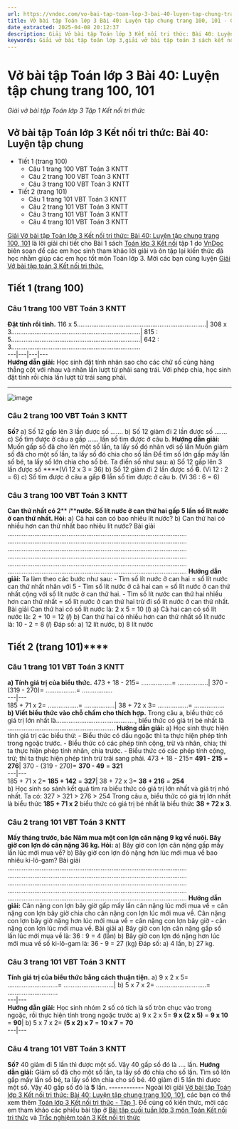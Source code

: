 ```yaml
---
url: https://vndoc.com/vo-bai-tap-toan-lop-3-bai-40-luyen-tap-chung-trang-100-101-311602
title: Vở bài tập Toán lớp 3 Bài 40: Luyện tập chung trang 100, 101 - Giải vở bài tập Toán lớp 3 Tập 1 Kết nối tri thức - VnDoc.com
date_extracted: 2025-04-08 20:12:37
description: Giải Vở bài tập Toán lớp 3 Kết nối tri thức: Bài 40: Luyện tập chung trang 100, 101, luyện giải bài tập Toán lớp 3 ngắn gọn, dễ hiểu. Mời các em cùng theo dõi.
keywords: Giải vở bài tập toán lớp 3,giải vở bài tập toán 3 sách kết nối luyện tập chung,giải vở bài tập toán 3 sách kết nối tri thức luyện tập chung,giải vở bài tập toán 3 sách kết nối tri thức bài 40,luyện tập chung,Giải vở bài tập toán 3 kết nối bài luyện tập chung
---
```


# Vở bài tập Toán lớp 3 Bài 40: Luyện tập chung trang 100, 101
 _Giải vở bài tập Toán lớp 3 Tập 1 Kết nối tri thức_
## **Vở bài tập Toán lớp 3 Kết nối tri thức: Bài 40: Luyện tập chung**
  * Tiết 1 \(trang 100\)
    * Câu 1 trang 100 VBT Toán 3 KNTT
    * Câu 2 trang 100 VBT Toán 3 KNTT
    * Câu 3 trang 100 VBT Toán 3 KNTT
  * Tiết 2 \(trang 101\) 
    * Câu 1 trang 101 VBT Toán 3 KNTT
    * Câu 2 trang 101 VBT Toán 3 KNTT
    * Câu 3 trang 101 VBT Toán 3 KNTT
    * Câu 4 trang 101 VBT Toán 3 KNTT

[Giải Vở bài tập Toán lớp 3 Kết nối tri thức: Bài 40: Luyện tập chung trang 100, 101](<https://vndoc.com/vo-bai-tap-toan-lop-3-bai-40-luyen-tap-chung-trang-100-101-311602>) là lời giải chi tiết cho Bài 1  sách [Toán lớp 3 Kết nối](<https://vndoc.com/toan-lop-3-kntt> "Toán lớp 3 Kết nối") tập 1 do [VnDoc](<https://vndoc.com/>) biên soạn để các em học sinh tham khảo lời giải và ôn tập lại kiến thức đã học nhằm giúp các em học tốt môn Toán lớp 3. Mời các bạn cùng luyện [Giải Vở bài tập toán 3 Kết nối tri thức.](<https://vndoc.com/vo-bai-tap-toan-lop-3-ket-noi-tri-thuc>)
## **Tiết 1 \(trang 100\)**
### Câu 1 trang 100  VBT Toán 3 KNTT
**Đặt tính rồi tính.**
116 x 5….…………..….…………..….…………..….…………..| 308 x 3….…………..….…………..….…………..….…………..| 815 : 5….…………..….…………..….…………..….…………..| 642 : 3….…………..….…………..….…………..….…………..  
---|---|---|---  
**Hướng dẫn giải:**
Học sinh đặt tính nhân sao cho các chữ số cùng hàng thẳng cột với nhau và nhân lần lượt từ phải sang trái. Với phép chia, học sinh đặt tính rồi chia lần lượt từ trái sang phải.
****
![image](https://i.vdoc.vn/data/image/2023/12/15/Picture1.png)
### Câu 2 trang 100 VBT Toán 3 KNTT
**Số?**
a\) Số 12 gấp lên 3 lần được số …….
b\) Số 12 giảm đi 2 lần được số …….
c\) Số tìm được ở câu a gấp …… lần số tìm được ở câu b.
**Hướng dẫn giải:**
Muốn gấp số đã cho lên một số lần, ta lấy số đó nhân với số lần
Muốn giảm số đã cho một số lần, ta lấy số đó chia cho số lần
Để tìm số lớn gấp mấy lần số bé, ta lấy số lớn chia cho số bé.
Ta điền số như sau:
a\) Số 12 gấp lên 3 lần được số ****\(Vì 12 x 3 = 36\)
b\) Số 12 giảm đi 2 lần được số **6**. \(Vì 12 : 2 = 6\)
c\) Số tìm được ở câu a gấp **6** lần số tìm được ở câu b. \(Vì 36 : 6 = 6\)
### Câu 3 trang 100 VBT Toán 3 KNTT
**Can thứ nhất có 2**** _l_****nước. Số lít nước ở can thứ hai gấp 5 lần số lít nước ở can thứ nhất. Hỏi:**
a\) Cả hai can có bao nhiêu lít nước?
b\) Can thứ hai có nhiều hơn can thứ nhất bao nhiêu lít nước?
Bài giải
….…………………………………………………………………………………...
….……………………………………………………………………………………
….……………………………………………………………………………………
….……………………………………………………………………………………
….……………………………………………………………………………………
….……………………………………………………………………………………
**Hướng dẫn giải:**
Ta làm theo các bước như sau:
\- Tìm số lít nước ở can hai = số lít nước can thứ nhất nhân với 5
\- Tìm số lít nước ở cả hai can = số lít nước ở can thứ nhất cộng với số lít nước ở can thứ hai.
\- Tìm số lít nước can thứ hai nhiều hơn can thứ nhất = số lít nước ở can thứ hai trừ đi số lít nước ở can thứ nhất.
Bài giải
Can thứ hai có số lít nước là:
2 x 5 = 10 \(_l_\)
a\) Cả hai can có số lít nước là:
2 + 10 = 12 \(_l_\)
b\) Can thứ hai có nhiều hơn can thứ nhất số lít nước là:
10 - 2 = 8 \(_l_\)
Đáp số: a\) 12 lít nước, b\) 8 lít nước
## **Tiết 2 \(trang 101\)******
### Câu 1 trang 101 VBT Toán 3 KNTT
**a\) Tính giá trị của biểu thức.**
473 + 18 - 215= ……………..= ……………..| 370 - \(319 - 270\)= ……………..= ……………..  
---|---  
185 + 71 x 2= ……………..= ……………..| 38 + 72 x 3= ……………..= ……………..  
**b\) Viết biểu thức vào chỗ chấm cho thích hợp.**
Trong câu a, biểu thức có giá trị lớn nhất là…………………………………….., biểu thức có giá trị bé nhất là ……………………………………………………
**Hướng dẫn giải:**
a\)
Học sinh thực hiện tính giá trị các biểu thứ:
\- Biểu thức có dấu ngoặc thì ta thực hiện phép tính trong ngoặc trước.
\- Biểu thức có các phép tính cộng, trừ và nhân, chia; thì ta thực hiện phép tính nhân, chia trước.
\- Biểu thức có các phép tính cộng, trừ; thì ta thực hiện phép tính trừ trái sang phải.
473 + 18 - 215= **491 - 215** = **276**|  370 - \(319 - 270\)= **370 - 49** = **321**  
---|---  
185 + 71 x 2= **185 + 142** = **327**|  38 + 72 x 3= **38 + 216** = **254**  
b\)
Học sinh so sánh kết quả tìm ra biểu thức có giá trị lớn nhất và giá trị nhỏ nhất.
Ta có: 327 > 321 > 276 > 254
Trong câu a, biểu thức có giá trị lớn nhất là biểu thức **185 + 71 x 2** biểu thức có giá trị bé nhất là biểu thức **38 + 72 x 3**.
### Câu 2 trang 101  VBT Toán 3 KNTT
**Mấy tháng trước, bác Năm mua một con lợn cân nặng 9 kg về nuôi. Bây giờ con lợn đó cân nặng 36 kg. Hỏi:**
a\) Bây giờ con lợn cân nặng gấp mấy lần lúc mới mua về?
b\) Bây giờ con lợn đó nặng hơn lúc mới mua về bao nhiêu ki-lô-gam?
Bài giải
….……………………………………………………………………………………
….……………………………………………………………………………………
….……………………………………………………………………………………
….……………………………………………………………………………………
….……………………………………………………………………………………
**Hướng dẫn giải:**
Cân nặng con lợn bây giờ gấp mấy lần cân nặng lúc mới mua về = cân nặng con lợn bây giờ chia cho cân nặng con lợn lúc mới mua về.
Cân nặng con lợn bây giờ nặng hơn lúc mới mua về = cân nặng con lợn bây giờ - cân nặng con lợn lúc mới mua về.
Bài giải
a\) Bây giờ con lợn cân nặng gấp số lần lúc mới mua về là:
36 : 9 = 4 \(lần\)
b\) Bây giờ con lợn đó nặng hơn lúc mới mua về số ki-lô-gam là:
36 - 9 = 27 \(kg\)
Đáp số: a\) 4 lần, b\) 27 kg.
### Câu 3 trang 101 VBT Toán 3 KNTT
**Tính giá trị của biểu thức bằng cách thuận tiện.**
a\) 9 x 2 x 5= ……………………….= ……………………….| b\) 5 x 7 x 2= ……………………….= ……………………….  
---|---  
**Hướng dẫn giải:**
Học sinh nhóm 2 số có tích là số tròn chục vào trong ngoặc, rồi thực hiện tính trong ngoặc trước
a\) 9 x 2 x 5= **9 x \(2 x 5\)** = **9 x 10** = **90**|  b\) 5 x 7 x 2= **\(5 x 2\) x 7** = **10 x 7** = **70**  
---|---  
### Câu 4 trang 101 VBT Toán 3 KNTT
**Số?**
40 giảm đi 5 lần thì được một số. Vậy 40 gấp số đó là …. lần.
**Hướng dẫn giải:**
Giảm số đã cho một số lần, ta lấy số đó chia cho số lần.
Tìm số lớn gấp mấy lần số bé, ta lấy số lớn chia cho số bé.
40 giảm đi 5 lần thì được một số. Vậy 40 gấp số đó là **5** lần.
**\------------**
Ngoài lời giải [Vở bài tập Toán lớp 3 Kết nối tri thức: Bài 40: Luyện tập chung trang 100, 101](<https://vndoc.com/vo-bai-tap-toan-lop-3-bai-40-luyen-tap-chung-trang-100-101-311602>), các bạn có thể xem thêm [Toán lớp 3 Kết nối tri thức - Tập 1](<https://vndoc.com/toan-lop-3-kntt>). Để củng cố kiến thức, mời các em tham khảo các phiếu bài tập ở [Bài tập cuối tuần lớp 3 môn Toán Kết nối tri thức](<https://vndoc.com/de-kiem-tra-cuoi-tuan-toan3>) và [Trắc nghiệm toán 3 Kết nối tri thức](<https://vndoc.com/trac-nghiem-toan-3-kntt>)

